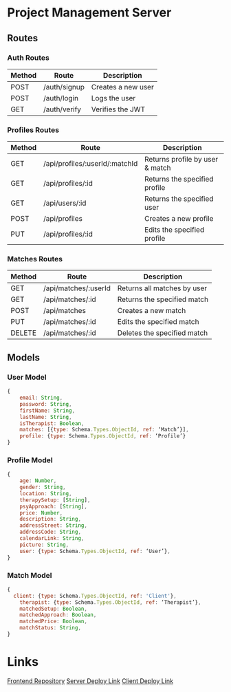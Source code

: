# Project Management Server

## Routes

### Auth Routes

| Method | Route        | Description        |
| ------ | ------------ | ------------------ |
| POST   | /auth/signup | Creates a new user |
| POST   | /auth/login  | Logs the user      |
| GET    | /auth/verify | Verifies the JWT   |

### Profiles Routes

| Method | Route                          | Description                     |
| ------ | ------------------------------ | ------------------------------- |
| GET    | /api/profiles/:userId/:matchId | Returns profile by user & match |
| GET    | /api/profiles/:id              | Returns the specified profile   |
| GET    | /api/users/:id                 | Returns the specified user      |
| POST   | /api/profiles                  | Creates a new profile           |
| PUT    | /api/profiles/:id              | Edits the specified profile     |

### Matches Routes

| Method | Route                | Description                 |
| ------ | -------------------- | --------------------------- |
| GET    | /api/matches/:userId | Returns all matches by user |
| GET    | /api/matches/:id     | Returns the specified match |
| POST   | /api/matches         | Creates a new match         |
| PUT    | /api/matches/:id     | Edits the specified match   |
| DELETE | /api/matches/:id     | Deletes the specified match |

## Models

### User Model

```js
{
	email: String,
	password: String,
    firstName: String,
	lastName: String,
	isTherapist: Boolean,
	matches: [{type: Schema.Types.ObjectId, ref: ‘Match’}],
	profile: {type: Schema.Types.ObjectId, ref: ‘Profile’}
}
```

### Profile Model

```js
{
	age: Number,
	gender: String,
	location: String,
	therapySetup: [String],
	psyApproach: [String],
	price: Number,
	description: String,
	addressStreet: String,
	addressCode: String,
	calendarLink: String,
	picture: String,
	user: {type: Schema.Types.ObjectId, ref: ‘User’},
}
```

### Match Model

```js
{
  client: {type: Schema.Types.ObjectId, ref: 'Client'},
	therapist: {type: Schema.Types.ObjectId, ref: ‘Therapist’},
	matchedSetup: Boolean,
	matchedApproach: Boolean,
	matchedPrice: Boolean,
	matchStatus: String,
}
```

# Links
[Frontend Repository](https://github.com/carolinabrodrigues/find-my-therapist)
[Server Deploy Link](https://find-my-therapist-server.onrender.com)
[Client Deploy Link](https://findmytherapistapp.netlify.app/)
